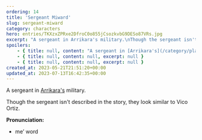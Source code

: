 ```yaml
---
ordering: 14
title: 'Sergeant Miward'
slug: sergeant-miward
category: characters
hero: entries/TKXzxZPRxe2DfroC0o855jCsozkvbG9DESo87VRs.jpg
excerpt: "A sergeant in Arrikara's military.\nThough the sergeant isn't described in the story, they look simil..."
spoilers:
    - { title: null, content: "A sergeant in [Arrikara's](/category/planets-cities/arrikara) military. They accost the [Vinillense](/category/spaceships/vinillense) near an [OREF](/category/tech-futurism/oref) point, along with [Private Darsaj](/category/characters/private-darsaj).\r\n\r\n\r\nThough the sergeant isn't described in the story, they look similar to Vico Ortiz.\r\n\r\n**Pronunciation:**\r\n- me’ word", excerpt: "A sergeant in Arrikara's military. They accost the Vinillense near an OREF point, along with Private..." }
    - { title: null, content: null, excerpt: null }
    - { title: null, content: null, excerpt: null }
created_at: 2023-05-21T21:51:20+00:00
updated_at: 2023-07-13T16:42:35+00:00
---
```

A sergeant in [Arrikara's](/category/planets-cities/arrikara) military.

Though the sergeant isn't described in the story, they look similar to Vico Ortiz.

**Pronunciation:**
- me’ word